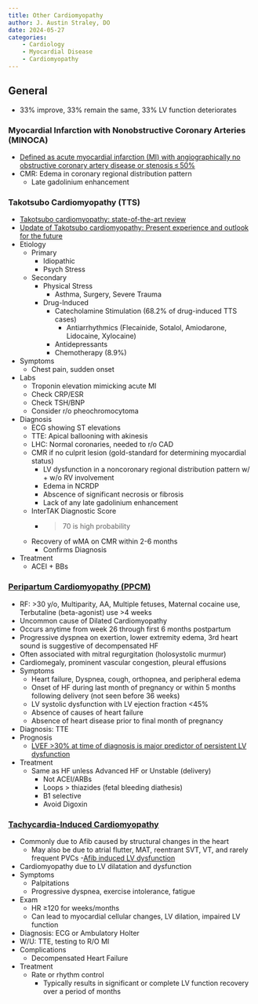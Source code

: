 ```yaml
---
title: Other Cardiomyopathy
author: J. Austin Straley, DO
date: 2024-05-27
categories:
    - Cardiology
    - Myocardial Disease
    - Cardiomyopathy
---
```


## General

- 33% improve, 33% remain the same, 33% LV function deteriorates

### Myocardial Infarction with Nonobstructive Coronary Arteries (MINOCA)

- [Defined as acute myocardial infarction (MI) with angiographically no obstructive coronary artery disease or stenosis ≤ 50%][7]
- CMR: Edema in coronary regional distribution pattern
    - Late gadolinium enhancement

### Takotsubo Cardiomyopathy (TTS)

- [Takotsubo cardiomyopathy: state-of-the-art review][1]
- [Update of Takotsubo cardiomyopathy: Present experience and outlook for the future][6]
- Etiology
    - Primary
        - Idiopathic
        - Psych Stress
    - Secondary
        - Physical Stress
            - Asthma, Surgery, Severe Trauma
        - Drug-Induced
            - Catecholamine Stimulation (68.2% of drug-induced TTS cases)
                - Antiarrhythmics (Flecainide, Sotalol, Amiodarone, Lidocaine, Xylocaine)
            - Antidepressants
            - Chemotherapy (8.9%)
- Symptoms
    - Chest pain, sudden onset
- Labs
    - Troponin elevation mimicking acute MI
    - Check CRP/ESR
    - Check TSH/BNP
    - Consider r/o pheochromocytoma
- Diagnosis
    - ECG showing ST elevations
    - TTE: Apical ballooning with akinesis
    - LHC: Normal coronaries, needed to r/o CAD
    - CMR if no culprit lesion (gold-standard for determining myocardial status)
        - LV dysfunction in a noncoronary regional distribution pattern w/ + w/o RV involvement
        - Edema in NCRDP
        - Abscence of significant necrosis or fibrosis
        - Lack of any late gadolinium enhancement
    - InterTAK Diagnostic Score
        - >70 is high probability
    - Recovery of wMA on CMR within 2-6 months
        - Confirms Diagnosis
- Treatment
    - ACEI + BBs

### [Peripartum Cardiomyopathy (PPCM)][2]

- RF: >30 y/o, Multiparity, AA, Multiple fetuses, Maternal cocaine use, Terbutaline (beta-agonist) use >4 weeks
- Uncommon cause of Dilated Cardiomyopathy
- Occurs anytime from week 26 through first 6 months postpartum
- Progressive dyspnea on exertion, lower extremity edema, 3rd heart sound is suggestive of decompensated HF
- Often associated with mitral regurgitation (holosystolic murmur)
- Cardiomegaly, prominent vascular congestion, pleural effusions
- Symptoms
    - Heart failure, Dyspnea, cough, orthopnea, and peripheral edema
    - Onset of HF during last month of pregnancy or within 5 months following delivery (not seen before 36 weeks)
    - LV systolic dysfunction with LV ejection fraction <45%
    - Absence of causes of heart failure
    - Absence of heart disease prior to final month of pregnancy
- Diagnosis: TTE
- Prognosis
    - [LVEF >30% at time of diagnosis is major predictor of persistent LV dysfunction][5]
- Treatment
    - Same as HF unless Advanced HF or Unstable (delivery)
        - Not ACEI/ARBs
        - Loops > thiazides (fetal bleeding diathesis)
        - B1 selective
        - Avoid Digoxin

### [Tachycardia-Induced Cardiomyopathy][3]

- Commonly due to Afib caused by structural changes in the heart
    - May also be due to atrial flutter, MAT, reentrant SVT, VT, and rarely frequent PVCs
    -[Afib induced LV dysfunction][4]
- Cardiomyopathy due to LV dilatation and dysfunction
- Symptoms
    - Palpitations
    - Progressive dyspnea, exercise intolerance, fatigue
- Exam
    - HR ≥120 for weeks/months
    - Can lead to myocardial cellular changes, LV dilation, impaired LV function
- Diagnosis: ECG or Ambulatory Holter
- W/U: TTE, testing to R/O MI
- Complications
    - Decompensated Heart Failure
- Treatment
    - Rate or rhythm control
        - Typically results in significant or complete LV function recovery over a period of months

[1]: https://pubmed.ncbi.nlm.nih.gov/19152137/
[2]: https://pubmed.ncbi.nlm.nih.gov/22381985/
[3]: https://pubmed.ncbi.nlm.nih.gov/21461112/
[4]: https://pubmed.ncbi.nlm.nih.gov/1598871/
[5]: https://pubmed.ncbi.nlm.nih.gov/11372007/
[6]: https://www.sciencedirect.com/science/article/pii/S2352906722000392
[7]: https://www.ncbi.nlm.nih.gov/pmc/articles/PMC10188585/
